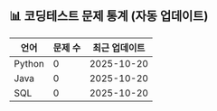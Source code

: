 








## 📊 코딩테스트 문제 통계 (자동 업데이트)

| 언어 | 문제 수 | 최근 업데이트 |
|------|----------|----------------|
| Python | 0 | 2025-10-20 |
| Java | 0 | 2025-10-20 |
| SQL | 0 | 2025-10-20 |
